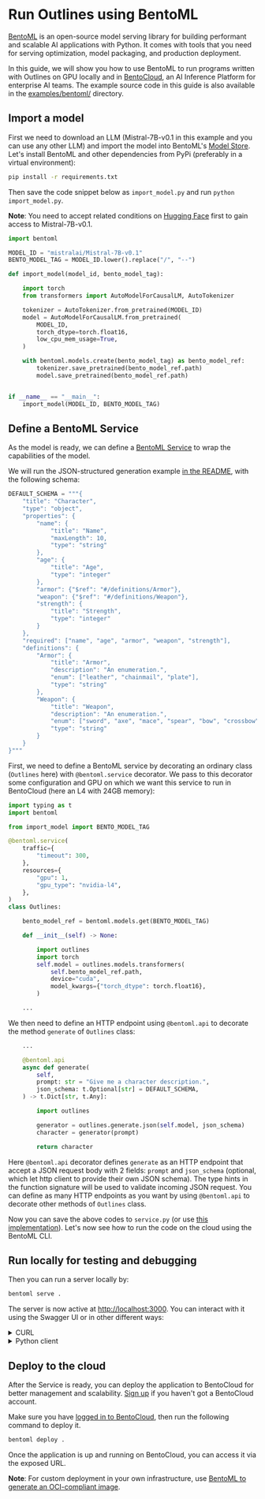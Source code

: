 # Run Outlines using BentoML

[BentoML](https://github.com/bentoml/BentoML) is an open-source model serving library for building performant and scalable AI applications with Python. It comes with tools that you need for serving optimization, model packaging, and production deployment.

In this guide, we will show you how to use BentoML to run programs written with Outlines on GPU locally and in [BentoCloud](https://www.bentoml.com/), an AI Inference Platform for enterprise AI teams. The example source code in this guide is also available in the [examples/bentoml/](https://github.com/outlines-dev/outlines/blob/main/examples/bentoml/) directory.

## Import a model

First we need to download an LLM (Mistral-7B-v0.1 in this example and you can use any other LLM) and import the model into BentoML's [Model Store](https://docs.bentoml.com/en/latest/guides/model-store.html). Let's install BentoML and other dependencies from PyPi (preferably in a virtual environment):

```bash
pip install -r requirements.txt
```

Then save the code snippet below as `import_model.py` and run `python import_model.py`.

**Note**: You need to accept related conditions on [Hugging Face](https://huggingface.co/mistralai/Mistral-7B-v0.1) first to gain access to Mistral-7B-v0.1.

```python
import bentoml

MODEL_ID = "mistralai/Mistral-7B-v0.1"
BENTO_MODEL_TAG = MODEL_ID.lower().replace("/", "--")

def import_model(model_id, bento_model_tag):

    import torch
    from transformers import AutoModelForCausalLM, AutoTokenizer

    tokenizer = AutoTokenizer.from_pretrained(MODEL_ID)
    model = AutoModelForCausalLM.from_pretrained(
        MODEL_ID,
        torch_dtype=torch.float16,
        low_cpu_mem_usage=True,
    )

    with bentoml.models.create(bento_model_tag) as bento_model_ref:
        tokenizer.save_pretrained(bento_model_ref.path)
        model.save_pretrained(bento_model_ref.path)


if __name__ == "__main__":
    import_model(MODEL_ID, BENTO_MODEL_TAG)
```

## Define a BentoML Service

As the model is ready, we can define a [BentoML Service](https://docs.bentoml.com/en/latest/guides/services.html) to wrap the capabilities of the model.

We will run the JSON-structured generation example [in the README](https://github.com/outlines-dev/outlines?tab=readme-ov-file#efficient-json-generation-following-a-json-schema), with the following schema:


```python
DEFAULT_SCHEMA = """{
    "title": "Character",
    "type": "object",
    "properties": {
        "name": {
            "title": "Name",
            "maxLength": 10,
            "type": "string"
        },
        "age": {
            "title": "Age",
            "type": "integer"
        },
        "armor": {"$ref": "#/definitions/Armor"},
        "weapon": {"$ref": "#/definitions/Weapon"},
        "strength": {
            "title": "Strength",
            "type": "integer"
        }
    },
    "required": ["name", "age", "armor", "weapon", "strength"],
    "definitions": {
        "Armor": {
            "title": "Armor",
            "description": "An enumeration.",
            "enum": ["leather", "chainmail", "plate"],
            "type": "string"
        },
        "Weapon": {
            "title": "Weapon",
            "description": "An enumeration.",
            "enum": ["sword", "axe", "mace", "spear", "bow", "crossbow"],
            "type": "string"
        }
    }
}"""
```

First, we need to define a BentoML service by decorating an ordinary class (`Outlines` here) with `@bentoml.service` decorator. We pass to this decorator some configuration and GPU on which we want this service to run in BentoCloud (here an L4 with 24GB memory):

```python
import typing as t
import bentoml

from import_model import BENTO_MODEL_TAG

@bentoml.service(
    traffic={
        "timeout": 300,
    },
    resources={
        "gpu": 1,
        "gpu_type": "nvidia-l4",
    },
)
class Outlines:

    bento_model_ref = bentoml.models.get(BENTO_MODEL_TAG)

    def __init__(self) -> None:

        import outlines
        import torch
        self.model = outlines.models.transformers(
            self.bento_model_ref.path,
            device="cuda",
            model_kwargs={"torch_dtype": torch.float16},
        )

    ...
```

We then need to define an HTTP endpoint using `@bentoml.api` to decorate the method `generate` of `Outlines` class:

```python
    ...

    @bentoml.api
    async def generate(
        self,
        prompt: str = "Give me a character description.",
        json_schema: t.Optional[str] = DEFAULT_SCHEMA,
    ) -> t.Dict[str, t.Any]:

        import outlines

        generator = outlines.generate.json(self.model, json_schema)
        character = generator(prompt)

        return character
```

Here `@bentoml.api` decorator defines `generate` as an HTTP endpoint that accept a JSON request body with 2 fields: `prompt` and `json_schema` (optional, which let http client to provide their own JSON schema). The type hints in the function signature will be used to validate incoming JSON request. You can define as many HTTP endpoints as you want by using `@bentoml.api` to decorate other methods of `Outlines` class.

Now you can save the above codes to `service.py` (or use [this implementation](https://github.com/outlines-dev/outlines/blob/main/examples/bentoml/)). Let's now see how to run the code on the cloud using the BentoML CLI.

## Run locally for testing and debugging

Then you can run a server locally by:

```bash
bentoml serve .
```

The server is now active at <http://localhost:3000>. You can interact with it using the Swagger UI or in other different ways:

<details>

<summary>CURL</summary>

```bash
curl -X 'POST' \
  'http://rtxbox.jkdf.win:3000/generate' \
  -H 'accept: application/json' \
  -H 'Content-Type: application/json' \
  -d '{
  "prompt": "Give me a character description."
}'
```

</details>

<details>

<summary>Python client</summary>

```python
import bentoml

with bentoml.SyncHTTPClient("http://localhost:3000") as client:
    response = client.generate(
        prompt="Give me a character description"
    )
    print(response)
```

</details>


## Deploy to the cloud

After the Service is ready, you can deploy the application to BentoCloud for better management and scalability. [Sign up](https://www.bentoml.com/) if you haven't got a BentoCloud account.

Make sure you have [logged in to BentoCloud](https://docs.bentoml.com/en/latest/bentocloud/how-tos/manage-access-token.html), then run the following command to deploy it.

```bash
bentoml deploy .
```

Once the application is up and running on BentoCloud, you can access it via the exposed URL.

**Note**: For custom deployment in your own infrastructure, use [BentoML to generate an OCI-compliant image](https://docs.bentoml.com/en/latest/guides/containerization.html).